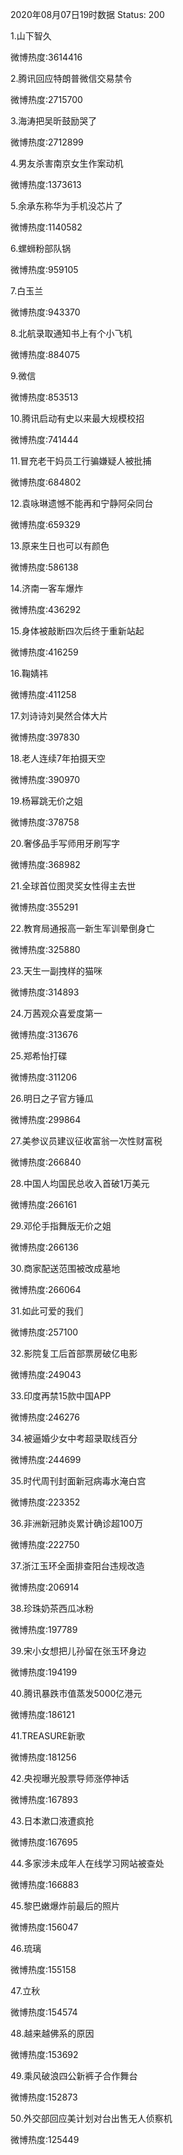 2020年08月07日19时数据
Status: 200

1.山下智久

微博热度:3614416

2.腾讯回应特朗普微信交易禁令

微博热度:2715700

3.海涛把吴昕鼓励哭了

微博热度:2712899

4.男友杀害南京女生作案动机

微博热度:1373613

5.余承东称华为手机没芯片了

微博热度:1140582

6.螺蛳粉部队锅

微博热度:959105

7.白玉兰

微博热度:943370

8.北航录取通知书上有个小飞机

微博热度:884075

9.微信

微博热度:853513

10.腾讯启动有史以来最大规模校招

微博热度:741444

11.冒充老干妈员工行骗嫌疑人被批捕

微博热度:684802

12.袁咏琳遗憾不能再和宁静阿朵同台

微博热度:659329

13.原来生日也可以有颜色

微博热度:586138

14.济南一客车爆炸

微博热度:436292

15.身体被敲断四次后终于重新站起

微博热度:416259

16.鞠婧祎

微博热度:411258

17.刘诗诗刘昊然合体大片

微博热度:397830

18.老人连续7年拍摄天空

微博热度:390970

19.杨幂跳无价之姐

微博热度:378758

20.奢侈品手写师用牙刷写字

微博热度:368982

21.全球首位图灵奖女性得主去世

微博热度:355291

22.教育局通报高一新生军训晕倒身亡

微博热度:325880

23.天生一副拽样的猫咪

微博热度:314893

24.万茜观众喜爱度第一

微博热度:313676

25.郑希怡打碟

微博热度:311206

26.明日之子官方锤瓜

微博热度:299864

27.美参议员建议征收富翁一次性财富税

微博热度:266840

28.中国人均国民总收入首破1万美元

微博热度:266161

29.邓伦手指舞版无价之姐

微博热度:266136

30.商家配送范围被改成墓地

微博热度:266064

31.如此可爱的我们

微博热度:257100

32.影院复工后首部票房破亿电影

微博热度:249043

33.印度再禁15款中国APP

微博热度:246276

34.被逼婚少女中考超录取线百分

微博热度:244699

35.时代周刊封面新冠病毒水淹白宫

微博热度:223352

36.非洲新冠肺炎累计确诊超100万

微博热度:222750

37.浙江玉环全面排查阳台违规改造

微博热度:206914

38.珍珠奶茶西瓜冰粉

微博热度:197789

39.宋小女想把儿孙留在张玉环身边

微博热度:194199

40.腾讯暴跌市值蒸发5000亿港元

微博热度:186121

41.TREASURE新歌

微博热度:181256

42.央视曝光股票导师涨停神话

微博热度:167893

43.日本漱口液遭疯抢

微博热度:167695

44.多家涉未成年人在线学习网站被查处

微博热度:166883

45.黎巴嫩爆炸前最后的照片

微博热度:156047

46.琉璃

微博热度:155158

47.立秋

微博热度:154574

48.越来越佛系的原因

微博热度:153692

49.乘风破浪四公新裤子合作舞台

微博热度:152873

50.外交部回应美计划对台出售无人侦察机

微博热度:125449

